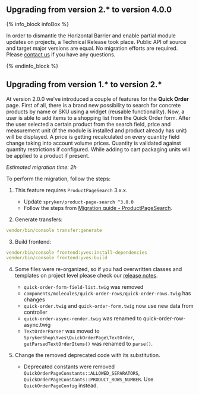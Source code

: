 

## Upgrading from version 2.* to version 4.0.0

{% info_block infoBox %}

In order to dismantle the Horizontal Barrier and enable partial module updates on projects, a Technical Release took place. Public API of source and target major versions are equal. No migration efforts are required. Please [contact us](https://spryker.com/en/support/) if you have any questions.

{% endinfo_block %}

## Upgrading from version 1.* to version 2.*

At version 2.0.0 we've introduced a couple of features for the **Quick Order** page.
First of all, there is a brand new possibility to search for concrete products by name or SKU using a widget (reusable functionality). Now, a user is able to add items to a shopping list from the Quick Order form. After the user selected a certain product from the search field, price and measurement unit (if the module is installed and product already has unit) will be displayed. A price is getting recalculated on every quantity field change taking into account volume prices. Quantity is validated against quantity restrictions if configured. While adding to cart packaging units will be applied to a product if present.

*Estimated migration time: 2h*

To perform the migration, follow the steps:

1. This feature requires `ProductPageSearch` 3.x.x.

    * Update `spryker/product-page-search ^3.0.0`
    * Follow the steps from  [Migration guide - ProductPageSearch](/docs/scos/dev/module-migration-guides/migration-guide-productpagesearch.html).

2. Generate transfers:

```yaml
vendor/bin/console transfer:generate
```

3. Build frontend:

```yaml
vendor/bin/console frontend:yves:install-dependencies  
vendor/bin/console frontend:yves:build
```

4. Some files were re-organized, so if you had overwritten classes and templates on project level please check our [release notes](https://github.com/spryker-shop/quick-order-page/releases).

   * `quick-order-form-field-list.twig` was removed
   * `components/molecules/quick-order-rows/quick-order-rows.twig` has changes
   * `quick-order.twig` and `quick-order-form.twig` now use new data from controller
   * `quick-order-async-render.twig` was renamed to quick-order-row-async.twig
   * `TextOrderParser` was moved to `SprykerShop\Yves\QuickOrderPage\TextOrder`, `getParsedTextOrderItems()` was renamed to `parse()`.

5. Change the removed deprecated code with its substitution.

   * Deprecated constants were removed `QuickOrderPageConstants::ALLOWED_SEPARATORS`, `QuickOrderPageConstants::PRODUCT_ROWS_NUMBER`. Use `QuickOrderPageConfig` instead.
